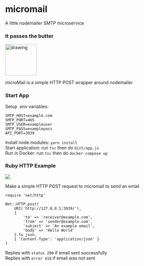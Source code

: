 # micromail

A little nodemailer SMTP microservice

### It passes the butter

<img src="https://i.imgur.com/sVYSwYB.gif" alt="drawing" width="100"/>  
  
microMail is a simple HTTP POST wrapper around nodemailer

### Start App

Setup .env variables:

```
SMTP_HOST=example.com
SMTP_PORT=465
SMTP_USER=exampleuser
SMTP_PASS=examplepass
API_PORT=3939
```

Install node modules: `yarn install`  
Start application: run `tsc` then do `dist/app.js`  
Run in Docker: run `tsc` then do `docker-compose up`

<h3> Ruby HTTP Example</h3>
<img src="https://skillicons.dev/icons?i=ruby"/>  
  
Make a simple HTTP POST request to micromail to send an email

```
require 'net/http'

Net::HTTP.post(
    URI('http://127.0.0.1:3939/'),
    {
        'to' => 'receiver@example.com',
        'from' => 'sender@example.com',
        'subject' => 'An example email',
        'body' => 'Hello World'
    }.to_json,
    { 'Content-Type': 'application/json' }
)
```

Replies with `status 200` if email sent successfully  
Replies with `error 418` if email was not sent
